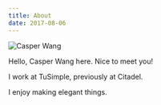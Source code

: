 ```yaml
---
title: About
date: 2017-08-06
---
```

![Casper Wang](/img/fullsizerender-4.jpg "Casper Wang")

Hello, Casper Wang here. Nice to meet you!

I work at TuSimple, previously at Citadel.

I enjoy making elegant things.